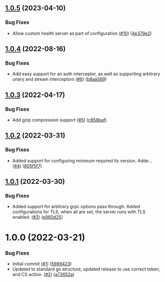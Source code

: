 ## [1.0.5](https://github.com/catalystsquad/grpc-base-go/compare/v1.0.4...v1.0.5) (2023-04-10)


### Bug Fixes

* Allow custom health server as part of configuration ([#10](https://github.com/catalystsquad/grpc-base-go/issues/10)) ([4e379e2](https://github.com/catalystsquad/grpc-base-go/commit/4e379e2686b8251530bad38c98724b40c1c010f4))

## [1.0.4](https://github.com/catalystsquad/grpc-base-go/compare/v1.0.3...v1.0.4) (2022-08-16)


### Bug Fixes

* Add easy support for an auth interceptor, as well as supporting arbitrary unary and stream interceptors ([#6](https://github.com/catalystsquad/grpc-base-go/issues/6)) ([b8aa589](https://github.com/catalystsquad/grpc-base-go/commit/b8aa58965e49f475858842e9f4ea9116b478329b))

## [1.0.3](https://github.com/catalystsquad/grpc-base-go/compare/v1.0.2...v1.0.3) (2022-04-17)


### Bug Fixes

* Add gzip compression support ([#5](https://github.com/catalystsquad/grpc-base-go/issues/5)) ([c858baf](https://github.com/catalystsquad/grpc-base-go/commit/c858baf16f5d9c172d1ea48111497b496a4aae58))

## [1.0.2](https://github.com/catalystsquad/grpc-base-go/compare/v1.0.1...v1.0.2) (2022-03-31)


### Bug Fixes

* Added support for configuring minimum required tls version. Adde… ([#4](https://github.com/catalystsquad/grpc-base-go/issues/4)) ([805f5f7](https://github.com/catalystsquad/grpc-base-go/commit/805f5f7e45989e28dd937dfee15c9b4f8cfb402a))

## [1.0.1](https://github.com/catalystsquad/grpc-base-go/compare/v1.0.0...v1.0.1) (2022-03-30)


### Bug Fixes

* Added support for arbitrary grpc options pass through. Added configurations for TLS, when all are set, the server runs with TLS enabled. ([#3](https://github.com/catalystsquad/grpc-base-go/issues/3)) ([e960d25](https://github.com/catalystsquad/grpc-base-go/commit/e960d252f56968448aeb0478b97f6ed07e2858c7))

# 1.0.0 (2022-03-21)


### Bug Fixes

* Initial commit ([#1](https://github.com/catalystsquad/grpc-base-go/issues/1)) ([5989423](https://github.com/catalystsquad/grpc-base-go/commit/59894235b8eed58d6223cafdd9ffe2102a2feaff))
* Updated to standard go structure, updated release to use correct token, and CS action. ([#2](https://github.com/catalystsquad/grpc-base-go/issues/2)) ([a73652a](https://github.com/catalystsquad/grpc-base-go/commit/a73652a1e9c76aa6d5ce05f822d2f8d3c7093929))

